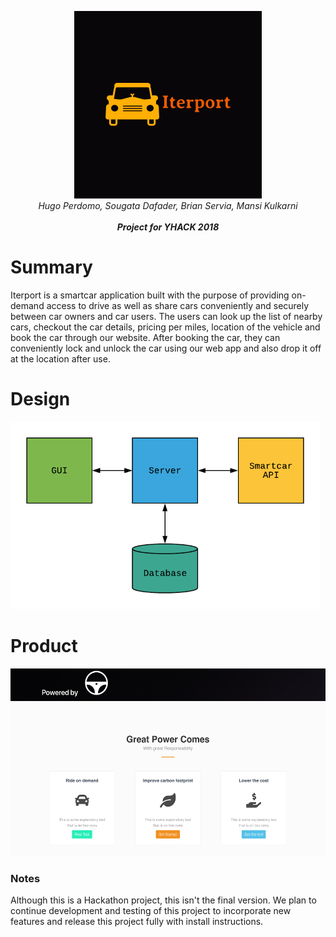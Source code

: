 <p align="center"><img src="https://github.com/b5er/ryd_share/blob/master/images/logo-1.jpg" height="300"><br><i> Hugo Perdomo, Sougata Dafader, Brian Servia, Mansi Kulkarni <br><br><b>Project for YHACK 2018</b></i></align>

# Summary
Iterport is a smartcar application built with the purpose of providing on-demand access to drive as well as share cars conveniently and securely between car owners and car users. The users can look up the list of nearby cars, checkout the car details, pricing per miles, location of the vehicle and book the car through our website.  After booking the car, they can conveniently lock and unlock the car using our web app and also drop it off at the location after use.

# Design
<p align="left"><img src="https://github.com/b5er/ryd_share/blob/master/images/Design.png" height="300"><br></align>

# Product
<p align="left"><img src="https://github.com/b5er/ryd_share/blob/master/images/scr2.png" height="300"><br></align>

### Notes
Although this is a Hackathon project, this isn't the final version. We plan to continue development and testing of this project to incorporate new features and release this project fully with install instructions. 
